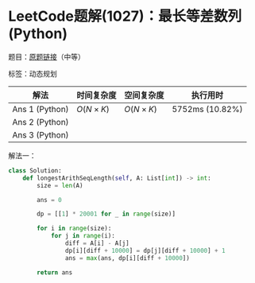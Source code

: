 # LeetCode题解(1027)：最长等差数列(Python)

题目：[原题链接](https://leetcode-cn.com/problems/longest-arithmetic-subsequence/)（中等）

标签：动态规划

| 解法           | 时间复杂度 | 空间复杂度 | 执行用时        |
| -------------- | ---------- | ---------- | --------------- |
| Ans 1 (Python) | $O(N×K)$   | $O(N×K)$   | 5752ms (10.82%) |
| Ans 2 (Python) |            |            |                 |
| Ans 3 (Python) |            |            |                 |

解法一：

```python
class Solution:
    def longestArithSeqLength(self, A: List[int]) -> int:
        size = len(A)

        ans = 0

        dp = [[1] * 20001 for _ in range(size)]

        for i in range(size):
            for j in range(i):
                diff = A[i] - A[j]
                dp[i][diff + 10000] = dp[j][diff + 10000] + 1
                ans = max(ans, dp[i][diff + 10000])

        return ans
```

